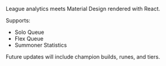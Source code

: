 League analytics meets Material Design rendered with React.

Supports:
- Solo Queue
- Flex Queue
- Summoner Statistics

Future updates will include champion builds, runes, and tiers.